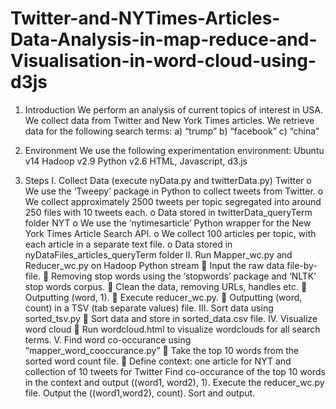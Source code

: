 # Twitter-and-NYTimes-Articles-Data-Analysis-in-map-reduce-and-Visualisation-in-word-cloud-using-d3js


1. Introduction
We perform an analysis of current topics of interest in USA.
We collect data from Twitter and New York Times articles.
We retrieve data for the following search terms:
a) “trump”
b) “facebook”
c) “china”
2. Environment
We use the following experimentation environment:
Ubuntu v14
Hadoop v2.9
Python v2.6
HTML, Javascript, d3.js

3. Steps
I. Collect Data (execute nyData.py and twitterData.py)
 Twitter
o We use the ‘Tweepy’ package in Python to collect tweets from Twitter.
o We collect approximately 2500 tweets per topic segregated into around 250 files with 10 tweets
each.
o Data stored in twitterData_queryTerm folder
 NYT
o We use the ‘nytimesarticle’ Python wrapper for the New York Times Article Search API.
o We collect 100 articles per topic, with each article in a separate text file.
o Data stored in nyDataFiles_articles_queryTerm folder
II. Run Mapper_wc.py and Reducer_wc.py on Hadoop Python stream
 Input the raw data file-by-file.
 Removing stop words using the ‘stopwords’ package and ‘NLTK’ stop words corpus.
 Clean the data, removing URLs, handles etc.
 Outputting (word, 1).
 Execute reducer_wc.py.
 Outputting (word, count) in a TSV (tab separate values) file.
III. Sort data using sorted_tsv.py
 Sort data and store in sorted_data.csv file.
IV. Visualize word cloud
 Run wordcloud.html to visualize wordclouds for all search terms.
V. Find word co-occurance using “mapper_word_cooccurance.py”
 Take the top 10 words from the sorted word count file.
 Define context: one article for NYT and collection of 10 tweets for Twitter
Find co-occurance of the top 10 words in the context and output ((word1, word2), 1).
Execute the reducer_wc.py file.
Output the ((word1,word2), count).
Sort and output.
